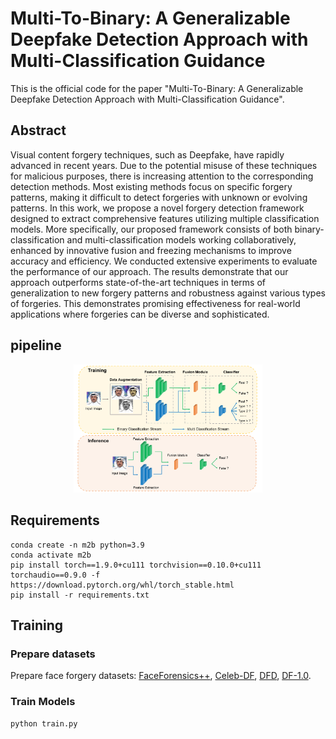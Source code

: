 # Multi-To-Binary: A Generalizable Deepfake Detection Approach with Multi-Classification Guidance
This is the official code for the paper "Multi-To-Binary: A Generalizable Deepfake Detection Approach with Multi-Classification Guidance".
## Abstract
Visual content forgery techniques, such as Deepfake, have rapidly advanced in recent years. Due to the potential misuse of these techniques for malicious purposes, there is increasing attention to the corresponding detection methods. Most existing methods focus on specific forgery patterns, making it difficult to detect forgeries with unknown or evolving patterns. In this work, we propose a novel forgery detection framework designed to extract comprehensive features utilizing multiple classification models. More specifically, our proposed framework consists of both binary-classification and multi-classification models working collaboratively, enhanced by innovative fusion and freezing mechanisms to improve accuracy and efficiency. We conducted extensive experiments to evaluate the performance of our approach. The results demonstrate that our approach outperforms state-of-the-art techniques in terms of generalization to new forgery patterns and robustness against various types of forgeries. This demonstrates promising effectiveness for real-world applications where forgeries can be diverse and sophisticated.

## pipeline
<p align="center">
<img src="figs/pipeline.png" width=60%>
</p>

## Requirements
```
conda create -n m2b python=3.9
conda activate m2b
pip install torch==1.9.0+cu111 torchvision==0.10.0+cu111 torchaudio==0.9.0 -f https://download.pytorch.org/whl/torch_stable.html
pip install -r requirements.txt
```
## Training
### Prepare datasets
Prepare face forgery datasets: [FaceForensics++](https://github.com/ondyari/FaceForensics), [Celeb-DF](https://github.com/yuezunli/celeb-deepfakeforensics), [DFD](https://research.google/blog/contributing-data-to-deepfake-detection-research/), [DF-1.0](https://github.com/EndlessSora/DeeperForensics-1.0/tree/master/dataset).
### Train Models
```
python train.py
```

